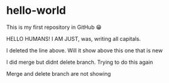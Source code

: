 # hello-world
This is my first repository in GitHub 😁

HELLO HUMANS!
I AM JUST, was, writing all capitals. 


I deleted the line above.  Will it show above this one that is new

I did merge but didnt delete branch.  Trying to do this again

Merge and delete branch are not showing

